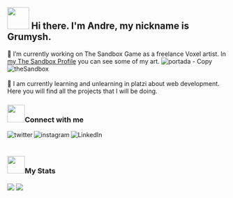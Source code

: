 ## <img height="50" width="50" alt="" src="https://media.giphy.com/media/ebNrLlrnIepNUFAA3P/giphy.gif"/> Hi there. I'm Andre, my nickname is Grumysh.


🔭 I’m currently working on The Sandbox Game as a freelance Voxel artist. In [my The Sandbox Profile](https://www.sandbox.game/en/users/grumysh/5ee44d93-7db6-42b4-8877-ea97a6cf140e/) you can see some of my art.
![portada - Copy](https://user-images.githubusercontent.com/29903400/192076260-e6d3a3a7-9c5b-4dc9-a465-07d29253e26a.png)
[<img align="left" alt="theSandbox" src="https://img.shields.io/badge/the%20sandbox-%230084FF.svg?&style=for-the-badge&logo=sand&logoColor=white" />][theSandbox]
<br />
<br />
<br />
🌱 I am currently learning and unlearning in platzi about web development. Here you will find all the projects that I will be doing.
<br />
### <img height="40" width="40" alt="" src="https://user-images.githubusercontent.com/29903400/192078625-73995a29-00c7-4e94-9efa-77a1957ef8c3.png">Connect with me 

[<img align="left" alt="twitter" src="https://img.shields.io/badge/twitter-%231877F2.svg?&style=for-the-badge&logo=twitter&logoColor=white" />][twitter]
[<img align="left" alt="instagram" src="https://img.shields.io/badge/instagram-%23E4405F.svg?&style=for-the-badge&logo=instagram&logoColor=white" />][instagram]
[<img align="left" alt="LinkedIn" src="https://img.shields.io/badge/linkedin-%230077B5.svg?&style=for-the-badge&logo=linkedin&logoColor=white" />][linkedin]

<br />
<br />

### <img height="40" width="40" alt="" src="https://user-images.githubusercontent.com/29903400/192078542-7064d309-658c-4d78-a12f-d689ca20e55f.png">My Stats

<img align="center" src="https://github-readme-stats.vercel.app/api?username=grumysh&theme=tokyonight"/>
<img align="center" src="https://github-readme-stats.vercel.app/api/top-langs/?username=grumysh&layout=compact&theme=tokyonight" />


[theSandbox]:https://www.sandbox.game/en/users/grumysh/5ee44d93-7db6-42b4-8877-ea97a6cf140e/
[twitter]:https://twitter.com/Grumysh
[instagram]:https://www.instagram.com/grumysh/
[linkedin]:https://www.linkedin.com/in/grumysh/


